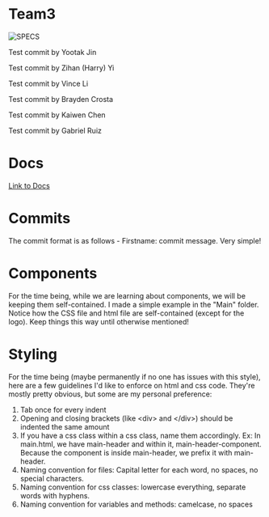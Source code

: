 # Team3

![SPECS](./logo.png)

Test commit by Yootak Jin

Test commit by Zihan (Harry) Yi

Test commit by Vince Li

Test commit by Brayden Crosta

Test commit by Kaiwen Chen

Test commit by Gabriel Ruiz

# Docs
[Link to Docs](./docs/index.md)

# Commits
The commit format is as follows - Firstname: commit message. Very simple!

# Components
For the time being, while we are learning about components, we will be keeping them self-contained. I made a simple example in the "Main" folder. Notice how the CSS file and html file are self-contained (except for the logo). Keep things this way until otherwise mentioned!

# Styling
For the time being (maybe permanently if no one has issues with this style), here are a few guidelines I'd like to enforce on html and css code. They're mostly pretty obvious, but some are my personal preference:
1. Tab once for every indent
2. Opening and closing brackets (like \<div\> and \</div\>) should be indented the same amount
3. If you have a css class within a css class, name them accordingly. Ex: In main.html, we have main-header and within it, main-header-component. Because the component is inside main-header, we prefix it with main-header.
4. Naming convention for files: Capital letter for each word, no spaces, no special characters.
5. Naming convention for css classes: lowercase everything, separate words with hyphens.
6. Naming convention for variables and methods: camelcase, no spaces
